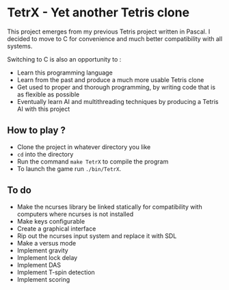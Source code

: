# TetrX - Yet another Tetris clone

This project emerges from my previous Tetris project written in Pascal. I decided to move to C for convenience and much better compatibility with all systems.

Switching to C is also an opportunity to :
- Learn this programming language
- Learn from the past and produce a much more usable Tetris clone
- Get used to proper and thorough programming, by writing code that is as flexible as possible
- Eventually learn AI and multithreading techniques by producing a Tetris AI with this project

## How to play ?

- Clone the project in whatever directory you like
- `cd` into the directory
- Run the command `make TetrX` to compile the program
- To launch the game run `./bin/TetrX`.

## To do

- Make the ncurses library be linked statically for compatibility with computers where ncurses is not installed
- Make keys configurable
- Create a graphical interface
- Rip out the ncurses input system and replace it with SDL
- Make a versus mode
- Implement gravity
- Implement lock delay
- Implement DAS
- Implement T-spin detection
- Implement scoring
